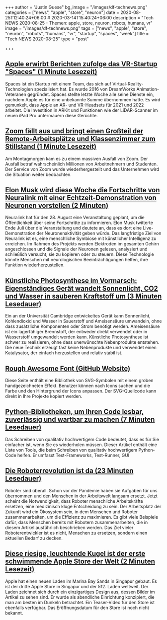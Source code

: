 +++
author = "Justin Guese"
bg_image = "/images/df-technews.png"
categories = ["news", "apple", "store", "neuron"]
date = 2020-08-25T12:40:24+06:00 # 2020-03-14T15:40:24+06:00
description = "Tech NEWS 2020-08-25 - Themen: apple, store, neuron, robots, humans, vr"
image = "/images/df-technews.png"
tags = ["news", "apple", "store", "neuron", "robots", "humans", "vr", "startup", "spaces", "week"]
title = "Tech NEWS 2020-08-25"
type = "post"

+++

## [Apple erwirbt Berichten zufolge das VR-Startup "Spaces" (1 Minute Lesezeit)](https://9to5mac.com/2020/08/24/apple-reportedly-acquires-vr-startup-spaces//1/010001742516804c-55882562-51ca-409a-94ba-5cb07c0ea4e7-000000/_MWlaEFFRN7j-lii3miu1qWM6T6RwutqgBvPygpw-tQ=155)

 Spaces ist ein Startup mit einem Team, das sich auf Virtual-Reality-Technologien spezialisiert hat. Es wurde 2016 von DreamWorks Animation-Veteranen gegründet. Spaces stellte letzte Woche alle seine Dienste ein, nachdem Apple es für eine unbekannte Summe übernommen hatte. Es wird gemunkelt, dass Apple an AR- und VR-Headsets für 2021 und 2022 arbeitet. Die Investition in ARKit und Funktionen wie der LiDAR-Scanner im neuen iPad Pro untermauern diese Gerüchte.

## [Zoom fällt aus und bringt einen Großteil der Remote-Arbeitsplätze und Klassenzimmer zum Stillstand (1 Minute Lesezeit)](https://www.nbcnews.com/news/us-news/zoom-goes-down-bringing-much-remote-workplace-classroom-grinding-halt-n1237852/1/010001742516804c-55882562-51ca-409a-94ba-5cb07c0ea4e7-000000/TGL7DIKb4-mSEibci5oCBy8p1_1yWF19hc1QGigaSOA=155)

 Am Montagmorgen kam es zu einem massiven Ausfall von Zoom. Der Ausfall betraf wahrscheinlich Millionen von Arbeitnehmern und Studenten. Der Service von Zoom wurde wiederhergestellt und das Unternehmen wird die Situation weiter beobachten.

## [Elon Musk wird diese Woche die Fortschritte von Neuralink mit einer Echtzeit-Demonstration von Neuronen vorstellen (2 Minuten)](https://www.teslarati.com/elon-musk-neuralink-neuron-demonstration-event//1/010001742516804c-55882562-51ca-409a-94ba-5cb07c0ea4e7-000000/gek_2wIy417i652jL2_uszI_rpYAZiXeDaUIiVN1kMw=155)

 Neuralink hat für den 28. August eine Veranstaltung geplant, um die Öffentlichkeit über seine Fortschritte zu informieren. Elon Musk twitterte Ende Juli über die Veranstaltung und deutete an, dass es dort eine Live-Demonstration der Neuronenaktivität geben würde. Das langfristige Ziel von Neuralink ist es, eine menschliche Symbiose mit künstlicher Intelligenz zu erreichen. Im Rahmen des Projekts werden Elektroden im gesamten Gehirn angeschlossen und die Signale der Neuronen gelesen, analysiert und schließlich versucht, sie zu kopieren oder zu steuern. Diese Technologie könnte Menschen mit neurologischen Beeinträchtigungen helfen, ihre Funktion wiederherzustellen.

## [Künstliche Photosynthese im Vormarsch: Eigenständiges Gerät wandelt Sonnenlicht, CO2 und Wasser in sauberen Kraftstoff um (3 Minuten Lesedauer)](https://scitechdaily.com/artificial-photosynthesis-advance-standalone-device-converts-sunlight-co2-and-water-into-clean-fuel//1/010001742516804c-55882562-51ca-409a-94ba-5cb07c0ea4e7-000000/PPmjHnt8LmjJhOGmXYrojmaHlJTsV_rMZZlVwbZ86MU=155)

 Ein an der Universität Cambridge entwickeltes Gerät kann Sonnenlicht, Kohlendioxid und Wasser in Sauerstoff und Ameisensäure umwandeln, ohne dass zusätzliche Komponenten oder Strom benötigt werden. Ameisensäure ist ein lagerfähiger Brennstoff, der entweder direkt verwendet oder in Wasserstoff umgewandelt werden kann. Künstliche Photosynthese ist schwer zu realisieren, ohne dass unerwünschte Nebenprodukte entstehen. Die neue Technik erzeugt fast keine Nebenprodukte und verwendet einen Katalysator, der einfach herzustellen und relativ stabil ist.

## [Rough Awesome Font (GitHub Website)](https://djamshed.github.io/rough-awesome-font/dist//1/010001742516804c-55882562-51ca-409a-94ba-5cb07c0ea4e7-000000/tbYpSm4DJWJGrp_QEUYkbP4cfrFTSnUMVdrO8nECg2E=155)

 Diese Seite enthält eine Bibliothek von SVG-Symbolen mit einem groben handgezeichneten Effekt. Benutzer können nach Icons suchen und die Farbe und den Hintergrund der Icons anpassen. Der SVG-Quellcode kann direkt in Ihre Projekte kopiert werden.

## [Python-Bibliotheken, um Ihren Code lesbar, zuverlässig und wartbar zu machen (7 Minuten Lesedauer)](https://isaak.dev/2020/08/python-libraries-to-make-your-code-readable-and-maintainable/1/010001742516804c-55882562-51ca-409a-94ba-5cb07c0ea4e7-000000/bgfko68kdEdNtUOiCFS7cJA3BtY8Caz8bHWI9JuBHlU=155)

 Das Schreiben von qualitativ hochwertigem Code bedeutet, dass es für Sie einfacher ist, wenn Sie es wiederholen müssen. Dieser Artikel enthält eine Liste von Tools, die beim Schreiben von qualitativ hochwertigem Python-Code helfen. Er umfasst Test-Frameworks, Test-Runner, GUI

## [Die Roboterrevolution ist da (23 Minuten Lesedauer)](https://www.nationalgeographic.com/magazine/2020/09/the-robot-revolution-has-arrived-feature//1/010001742516804c-55882562-51ca-409a-94ba-5cb07c0ea4e7-000000/GX7A9yVMqQJ3ZpT6dvL1Vfcnk2o_wFsC1rwa4kYvL2U=155)

 Roboter sind überall. Schon vor der Pandemie haben sie Aufgaben für uns übernommen und den Menschen in der Arbeitswelt langsam ersetzt. Jetzt scheint die Notwendigkeit, dass Roboter menschliche Arbeitskräfte ersetzen, eine medizinisch kluge Entscheidung zu sein. Der Arbeitsplatz der Zukunft wird ein Ökosystem sein, in dem Menschen und Roboter zusammenarbeiten, um die Effizienz zu maximieren. Es gibt viele Beispiele dafür, dass Menschen bereits mit Robotern zusammenarbeiten, die in diesem Artikel ausführlich beschrieben werden. Das Ziel vieler Roboterentwickler ist es nicht, Menschen zu ersetzen, sondern einen aktuellen Bedarf zu decken.

## [Diese riesige, leuchtende Kugel ist der erste schwimmende Apple Store der Welt (2 Minuten Lesezeit)](https://www.theverge.com/2020/8/24/21399749/apple-store-retail-singapore-floating-design-marina-bay-sands/1/010001742516804c-55882562-51ca-409a-94ba-5cb07c0ea4e7-000000/uicA1SFUPlcZ3SI-AaI83-36Wj_aHzHbh2dJQW4zM-s=155)

 Apple hat einen neuen Laden im Marina Bay Sands in Singapur gebaut. Es ist der dritte Apple Store in Singapur und der 512. Laden weltweit. Der Laden zeichnet sich durch ein einzigartiges Design aus, dessen Bilder im Artikel zu sehen sind. Er wurde als abendliche Einrichtung konzipiert, die man am besten im Dunkeln betrachtet. Ein Teaser-Video für den Store ist ebenfalls verfügbar. Das Eröffnungsdatum für den Store ist noch nicht bekannt.


